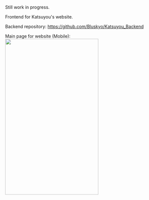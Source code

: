 Still work in progress.

Frontend for Katsuyou's website.

Backend repository: https://github.com/Bluskyo/Katsuyou_Backend

Main page for website (Mobile): <br>
<img src="https://github.com/user-attachments/assets/95778ce4-1242-4227-8deb-c7a7b5794d9b" width="300" height="500">
